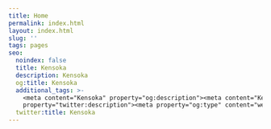 ```yaml
---
title: Home
permalink: index.html
layout: index.html
slug: ''
tags: pages
seo:
  noindex: false
  title: Kensoka
  description: Kensoka
  og:title: Kensoka
  additional_tags: >-
    <meta content="Kensoka" property="og:description"><meta content="Kensoka"
    property="twitter:description"><meta property="og:type" content="website">
  twitter:title: Kensoka
---
```



